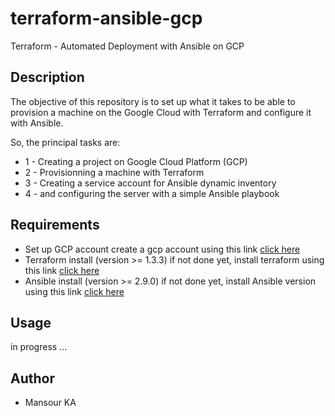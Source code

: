# terraform-ansible-gcp
Terraform - Automated Deployment with Ansible on GCP

## Description

The objective of this repository is to set up what it takes to be able to provision a machine on the Google Cloud with Terraform and configure it with Ansible.

So, the principal tasks are:
* 1 - Creating a project on Google Cloud Platform (GCP)
* 2 - Provisionning a machine with Terraform
* 3 - Creating a service account for Ansible dynamic inventory
* 4 - and configuring the server with a simple Ansible playbook

## Requirements
* Set up GCP account
  create a gcp account using this link [click here](https://console.cloud.google.com)
* Terraform install (version >= 1.3.3)
    if not done yet, install terraform using this link [click here](https://developer.hashicorp.com/terraform/tutorials/aws-get-started/install-cli)
* Ansible install (version >= 2.9.0)
    if not done yet, install Ansible version using this link [click here](https://docs.ansible.com/ansible/latest/installation_guide/intro_installation.html)

## Usage
in progress ...

## Author
* Mansour KA
